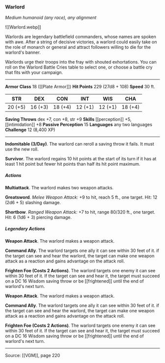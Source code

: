 ### Warlord
_Medium humanoid (any race), any alignment_

![[Warlord.webp]]

Warlords are legendary battlefield commanders, whose names are spoken with awe. After a string of decisive victories, a warlord could easily take on the role of monarch or general and attract followers willing to die for the warlord's banner.

Warlords urge their troops into the fray with shouted exhortations. You can roll on the Warlord Battle Cries table to select one, or choose a battle cry that fits with your campaign.





---

**Armor Class** 18 ([[Plate Armor]])
**Hit Points** 229 (27d8 + 108)
**Speed** 30 ft.

| STR     | DEX     | CON     | INT     | WIS     | CHA     |
|---------|---------|---------|---------|---------|---------|
| 20 (+5) | 16 (+3) | 18 (+4) | 12 (+1) | 12 (+1) | 18 (+4) |

**Saving Throws** dex +7, con +8, str +9
**Skills** [[perception]] +5, [[intimidation]] +8
**Passive Perception** 15
**Languages** any two languages
**Challenge** 12 (8,400 XP)

---

**Indomitable (3/Day)**. The warlord can reroll a saving throw it fails. It must use the new roll.

**Survivor**. The warlord regains 10 hit points at the start of its turn if it has at least 1 hit point but fewer hit points than half its hit point maximum.

##### Actions
**Multiattack**. The warlord makes two weapon attacks.

**Greatsword**. _Melee Weapon Attack:_ +9 to hit, reach 5 ft., one target. Hit: 12 (2d6 + 5) slashing damage.

**Shortbow**. _Ranged Weapon Attack:_ +7 to hit, range 80/320 ft., one target. Hit: 6 (1d6 + 3) piercing damage.

##### Legendary Actions
**Weapon Attack**. The warlord makes a weapon attack.

**Command Ally**. The warlord targets one ally it can see within 30 feet of it. if the target can see and hear the warlord, the target can make one weapon attack as a reaction and gains advantage on the attack roll.

**Frighten Foe (Costs 2 Actions)**. The warlord targets one enemy it can see within 30 feet of it. If the target can see and hear it, the target must succeed on a DC 16 Wisdom saving throw or be [[frightened]] until the end of warlord's next turn.

**Weapon Attack**. The warlord makes a weapon attack.

**Command Ally**. The warlord targets one ally it can see within 30 feet of it. if the target can see and hear the warlord, the target can make one weapon attack as a reaction and gains advantage on the attack roll.

**Frighten Foe (Costs 2 Actions)**. The warlord targets one enemy it can see within 30 feet of it. If the target can see and hear it, the target must succeed on a DC 16 Wisdom saving throw or be [[frightened]] until the end of warlord's next turn.


---

Source: [[VGM]], page 220